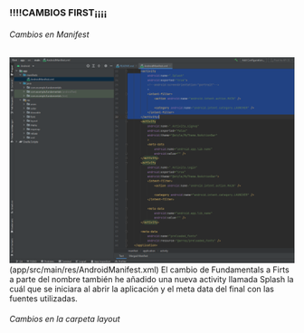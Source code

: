 ### !!!!CAMBIOS FIRST¡¡¡¡
###### Cambios en Manifest
![GitHub Logo](/images/manifest.png)
(app/src/main/res/AndroidManifest.xml)
El cambio de Fundamentals a Firts a parte del nombre también he añadido una nueva activity llamada Splash 
la cuál que se iniciara al abrir la aplicación y el meta data del final con las fuentes utilizadas.

###### Cambios en la carpeta layout

[//]: # (![GitHub Logo]&#40;/images/activity_main.png&#41;)
